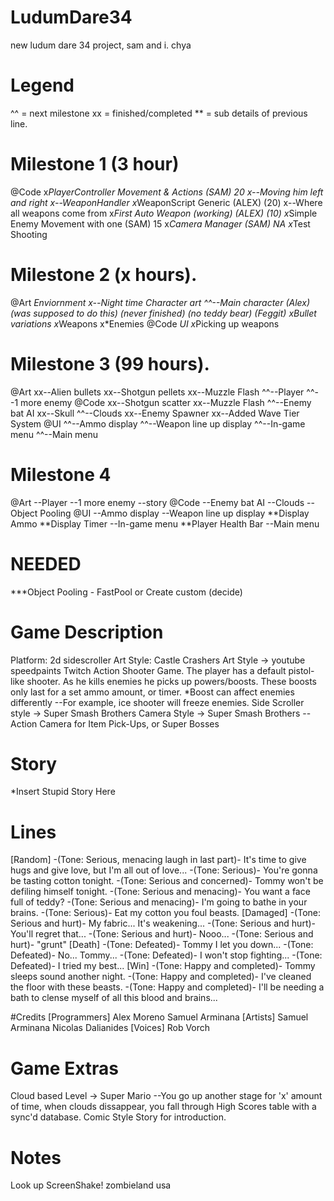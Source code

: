 # LudumDare34
new ludum dare 34 project, sam and i. chya

# Legend
^^ = next milestone
xx = finished/completed
** = sub details of previous line.

# Milestone 1 (3 hour)
@Code
x*PlayerController Movement & Actions (SAM) 20
x--Moving him left and right
x--WeaponHandler
x*WeaponScript Generic (ALEX) (20)
x--Where all weapons come from
x*First Auto Weapon (working) (ALEX) (10)
x*Simple Enemy Movement with one (SAM) 15
x*Camera Manager (SAM) NA
x*Test Shooting

# Milestone 2 (x hours).
@Art
*Enviornment
x--Night time
*Character art
^^--Main character (Alex) (was supposed to do this) (never finished) (no teddy bear) (Feggit)
x*Bullet variations
x*Weapons
x*Enemies
@Code
*UI
x*Picking up weapons

# Milestone 3 (99 hours).
@Art
xx--Alien bullets
xx--Shotgun pellets
xx--Muzzle Flash
^^--Player
^^--1 more enemy
@Code
xx--Shotgun scatter
xx--Muzzle Flash
^^--Enemy bat AI
xx--Skull
^^--Clouds
xx--Enemy Spawner
xx--Added Wave Tier System
@UI
^^--Ammo display
^^--Weapon line up display
^^--In-game menu
^^--Main menu

# Milestone 4
@Art
--Player
--1 more enemy
--story
@Code
--Enemy bat AI
--Clouds
--Object Pooling
@UI
--Ammo display
--Weapon line up display
**Display Ammo
**Display Timer
--In-game menu
**Player Health Bar
--Main menu


# NEEDED
***Object Pooling - FastPool or Create custom (decide)

# Game Description
Platform: 2d sidescroller
Art Style: Castle Crashers Art Style -> youtube speedpaints
Twitch Action Shooter Game.
The player has a default pistol-like shooter.
As he kills enemies he picks up powers/boosts.
These boosts only last for a set ammo amount, or timer.
*Boost can affect enemies differently
--For example, ice shooter will freeze enemies.
Side Scroller style -> Super Smash Brothers
Camera Style -> Super Smash Brothers
--Action Camera for Item Pick-Ups, or Super Bosses

# Story
*Insert Stupid Story Here

# Lines
[Random]
-(Tone: Serious, menacing laugh in last part)- It's time to give hugs and give love, but I'm all out of love...
-(Tone: Serious)- You're gonna be tasting cotton tonight.
-(Tone: Serious and concerned)- Tommy won't be defiling himself tonight.
-(Tone: Serious and menacing)- You want a face full of teddy?
-(Tone: Serious and menacing)- I'm going to bathe in your brains.
-(Tone: Serious)- Eat my cotton you foul beasts.
[Damaged]
-(Tone: Serious and hurt)- My fabric... It's weakening...
-(Tone: Serious and hurt)- You'll regret that...
-(Tone: Serious and hurt)- Nooo...
-(Tone: Serious and hurt)- "grunt"
[Death]
-(Tone: Defeated)- Tommy I let you down...
-(Tone: Defeated)- No... Tommy...
-(Tone: Defeated)- I won't stop fighting...
-(Tone: Defeated)- I tried my best...
[Win]
-(Tone: Happy and completed)- Tommy sleeps sound another night.
-(Tone: Happy and completed)- I've cleaned the floor with these beasts.
-(Tone: Happy and completed)- I'll be needing a bath to clense myself of all this blood and brains...

#Credits
[Programmers]
Alex Moreno
Samuel Arminana
[Artists]
Samuel Arminana
Nicolas Dalianides
[Voices]
Rob Vorch

# Game Extras
Cloud based Level -> Super Mario
--You go up another stage for 'x' amount of time, when clouds dissappear, you fall through
High Scores table with a sync'd database.
Comic Style Story for introduction.


# Notes
Look up ScreenShake!
zombieland usa